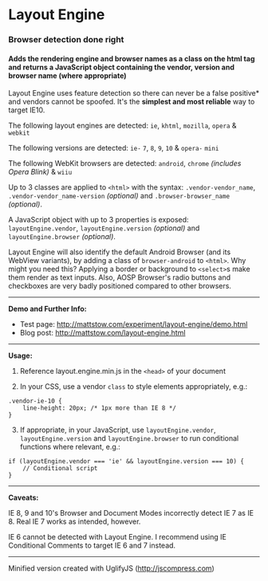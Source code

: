 # Layout Engine

### Browser detection done right

#### Adds the rendering engine and browser names as a class on the html tag and returns a JavaScript object containing the vendor, version and browser name (where appropriate)

Layout Engine uses feature detection so there can never be a false positive* and vendors cannot be spoofed. It's the **simplest and most reliable** way to target IE10.

The following layout engines are detected: `ie`, `khtml`, `mozilla`, `opera` & `webkit`

The following versions are detected: `ie-` `7`, `8`, `9`, `10` & `opera-` `mini`

The following WebKit browsers are detected: `android`, `chrome` *(includes Opera Blink)* & `wiiu`

Up to 3 classes are applied to `<html>` with the syntax: `.vendor-vendor_name`, `.vendor-vendor_name-version` *(optional)* and `.browser-browser_name` *(optional)*.

A JavaScript object with up to 3 properties is exposed: `layoutEngine.vendor`, `layoutEngine.version` *(optional)* and `layoutEngine.browser` *(optional)*.

Layout Engine will also identify the default Android Browser (and its WebView variants), by adding a class of `browser-android` to `<html>`. Why might you need this? Applying a border or background to `<select>`s make them render as text inputs. Also, AOSP Browser's radio buttons and checkboxes are very badly positioned compared to other browsers.

---

**Demo and Further Info:**

* Test page: http://mattstow.com/experiment/layout-engine/demo.html
* Blog post: http://mattstow.com/layout-engine.html

---

**Usage:**

1. Reference layout.engine.min.js in the `<head>` of your document

2. In your CSS, use a vendor `class` to style elements appropriately, e.g.:
```
.vendor-ie-10 {
	line-height: 20px; /* 1px more than IE 8 */
}
```

3. If appropriate, in your JavaScript, use `layoutEngine.vendor`, `layoutEngine.version` and `layoutEngine.browser` to run conditional functions where relevant, e.g.:
```
if (layoutEngine.vendor === 'ie' && layoutEngine.version === 10) {
	// Conditional script
}
```

---

**Caveats:**

IE 8, 9 and 10's Browser and Document Modes incorrectly detect IE 7 as IE 8. Real IE 7 works as intended, however.

IE 6 cannot be detected with Layout Engine. I recommend using IE Conditional Comments to target IE 6 and 7 instead.

---

Minified version created with UglifyJS (http://jscompress.com)